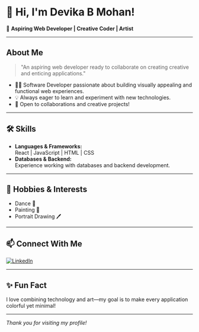 # 👋 Hi, I'm Devika B Mohan!

🌈 **Aspiring Web Developer | Creative Coder | Artist**

---

## About Me

> "An aspiring web developer ready to collaborate on creating creative and enticing applications."

- 🧑‍💻 Software Developer passionate about building visually appealing and functional web experiences.
- 💡 Always eager to learn and experiment with new technologies.
- 🤝 Open to collaborations and creative projects!

---

## 🛠️ Skills

- **Languages & Frameworks:**  
  React | JavaScript | HTML | CSS
- **Databases & Backend:**  
  Experience working with databases and backend development.

---

## 🎨 Hobbies & Interests

- Dance 💃
- Painting 🎨
- Portrait Drawing 🖊️

---

## 📫 Connect With Me

[![LinkedIn](https://img.shields.io/badge/LinkedIn-Devika%20B%20Mohan-blue?logo=linkedin)](https://www.linkedin.com/in/devika-b-mohan-78b823288)

---

## ✨ Fun Fact

I love combining technology and art—my goal is to make every application colorful yet minimal!

---

_Thank you for visiting my profile!_
